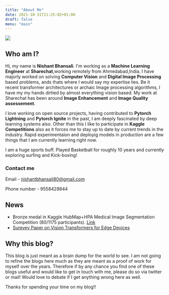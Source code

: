 ```yaml
---
title: "About Me"
date: 2021-10-31T21:25:02+01:00
draft: false
menu: "main"
---
```

<!-- ![me](https://o.remove.bg/uploads/cb9eea24-cf8c-497e-a575-debb6710019f/me.jpeg) -->
![](https://i.imgur.com/pJ1mSRy.jpg)

## Who am I?

Hi, my name is **Nishant Bhansali**. I'm working as a **Machine Learning Engineer** at **Sharechat**,working remotely from Ahmedabad,India.
I have majorly worked on solving **Computer Vision** and **Digital Image Processing** based problems, ands thats where I would say my expertise lies. Be it recent transformer architectures or archaic Image processing algorithms, I have my my hands dirtied by almost everything vision based. My work at Sharechat has been around **Image Enhancement** and **Image Quality assessement**.

I love working on open source projects, having contributed to **Pytorch Lightning** and **Pytorch Ignite** in the past, I am deeply fascinated by deep learning systems also. Other than this I like to participate in **Kaggle Competitions** also as it forces me to stay up to date by current trends in the industry. Rapid experimentaion and deployig models in production are a few things that I am currently learning right now.

I am a huge sports buff. Played Basketball for roughly 10 years and currently exploring surfing and Kick-boxing! 

### Contact me
Email - nishantbhansali80@gmail.com

Phone number - 9558428844

## News
- Bronze medal in Kaggle HubMap+HPA Medical Image Segmentation Competition (80/1175 participants). [Link](https://www.kaggle.com/competitions/hubmap-organ-segmentation/leaderboard)
- [Surevey Paper on Vision Transformers for Edge Devices](https://openreview.net/forum?id=6I2DA_b6Ba&referrer=[the%20profile%20of%20Nishant%20Bhansali](/profile?id=~Nishant_Bhansali1))

## Why this blog?
This blog is just meant as a brain dump for the world to see. I am not going to refine the blogs here much as they are meant as a proof of work for myself over the years. Therefore if by any chance you find one of these blogs useful and would like to get in touch with me, please do so via twitter or mail!
Would love to debate if I get anything wrong here as well.

Thanks for spending your time on my blog!!

